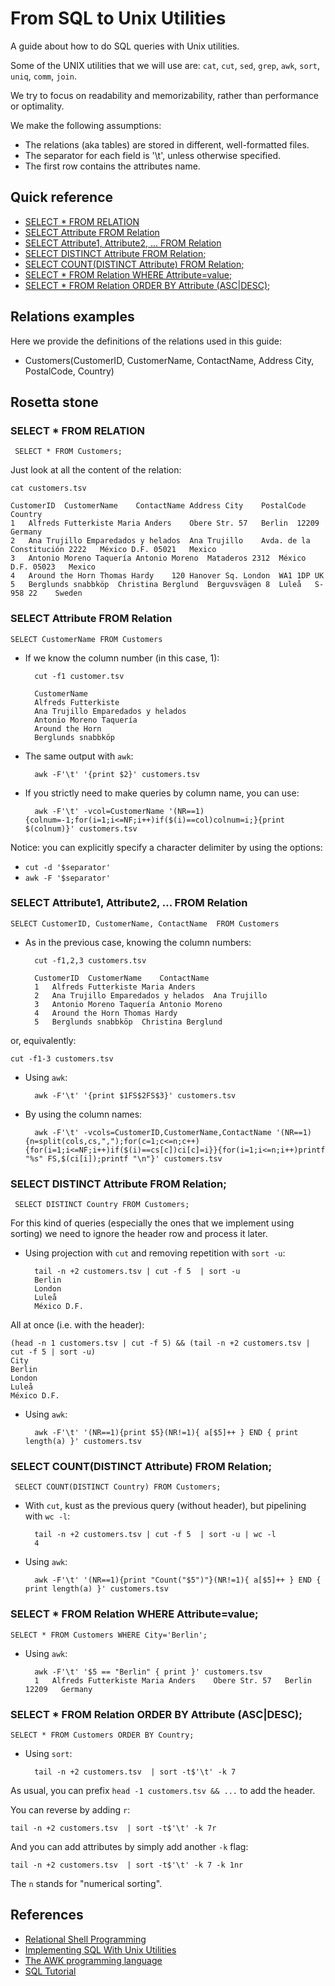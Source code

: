 # From SQL to Unix Utilities
A guide about how to do SQL queries with Unix utilities.

Some of the UNIX utilities that we will use are: `cat`, `cut`, `sed`, `grep`, `awk`, `sort`, `uniq`, `comm`, `join`.

We try to focus on readability and memorizability, rather than performance or optimality.

We make the following assumptions:
- The relations (aka tables) are stored in different, well-formatted files.
- The separator for each field is '\t', unless otherwise specified.
- The first row contains the attributes name.

## Quick reference

- [SELECT * FROM  RELATION](#select--from--relation)
- [SELECT Attribute FROM Relation](#select-attribute1-attribute2--from-relation)
- [SELECT Attribute1, Attribute2, ... FROM Relation](#select-distinct-attribute-from-relation)
- [SELECT DISTINCT Attribute FROM Relation;](#select-countdistinct-attribute-from-relation)
- [SELECT COUNT(DISTINCT Attribute) FROM Relation;](#select-countdistinct-attribute-from-relation)
- [SELECT * FROM Relation WHERE Attribute=value;](#select--from-relation-where-attributevalue)
- [SELECT * FROM Relation ORDER BY Attribute (ASC|DESC);](#select--from-relation-order-by-attribute-ascdesc)

## Relations examples

Here we provide the definitions of the relations used in this guide:

- Customers(CustomerID, CustomerName, ContactName, Address City, PostalCode, Country)


## Rosetta stone


### SELECT * FROM  RELATION

     SELECT * FROM Customers;

Just look at all the content of the relation:

    cat customers.tsv

    CustomerID	CustomerName	ContactName	Address	City	PostalCode	Country
    1	Alfreds Futterkiste	Maria Anders	Obere Str. 57	Berlin	12209	Germany
    2	Ana Trujillo Emparedados y helados	Ana Trujillo	Avda. de la Constitución 2222	México D.F.	05021	Mexico
    3	Antonio Moreno Taquería	Antonio Moreno	Mataderos 2312	México D.F.	05023	Mexico
    4	Around the Horn	Thomas Hardy	120 Hanover Sq.	London	WA1 1DP	UK
    5	Berglunds snabbköp	Christina Berglund	Berguvsvägen 8	Luleå	S-958 22	Sweden


### SELECT Attribute FROM Relation

    SELECT CustomerName FROM Customers

- If we know the column number (in this case, 1):

        cut -f1 customer.tsv

        CustomerName
        Alfreds Futterkiste
        Ana Trujillo Emparedados y helados
        Antonio Moreno Taquería
        Around the Horn
        Berglunds snabbköp

- The same output with `awk`:

        awk -F'\t' '{print $2}' customers.tsv

- If you strictly need to make queries by column name, you can use:

        awk -F'\t' -vcol=CustomerName '(NR==1){colnum=-1;for(i=1;i<=NF;i++)if($(i)==col)colnum=i;}{print $(colnum)}' customers.tsv

Notice: you can explicitly specify a character delimiter by using the options:
- `cut -d '$separator'`
- `awk -F '$separator'`

### SELECT Attribute1, Attribute2, ... FROM Relation

    SELECT CustomerID, CustomerName, ContactName  FROM Customers

- As in the previous case, knowing the column numbers:

        cut -f1,2,3 customers.tsv

        CustomerID	CustomerName	ContactName
        1	Alfreds Futterkiste	Maria Anders
        2	Ana Trujillo Emparedados y helados	Ana Trujillo
        3	Antonio Moreno Taquería	Antonio Moreno
        4	Around the Horn	Thomas Hardy
        5	Berglunds snabbköp	Christina Berglund


or, equivalently:

    cut -f1-3 customers.tsv

- Using `awk`:

        awk -F'\t' '{print $1FS$2FS$3}' customers.tsv

- By using the column names:

        awk -F'\t' -vcols=CustomerID,CustomerName,ContactName '(NR==1){n=split(cols,cs,",");for(c=1;c<=n;c++){for(i=1;i<=NF;i++)if($(i)==cs[c])ci[c]=i}}{for(i=1;i<=n;i++)printf "%s" FS,$(ci[i]);printf "\n"}' customers.tsv


### SELECT DISTINCT Attribute FROM Relation;

     SELECT DISTINCT Country FROM Customers;

For this kind of queries (especially the ones that we implement using sorting) we need to ignore the header row and process it later.

- Using projection with `cut` and removing repetition with `sort -u`:

        tail -n +2 customers.tsv | cut -f 5  | sort -u
        Berlin
        London
        Luleå
        México D.F.

All at once (i.e. with the header):

    (head -n 1 customers.tsv | cut -f 5) && (tail -n +2 customers.tsv | cut -f 5 | sort -u)
    City
    Berlin
    London
    Luleå
    México D.F.


- Using `awk`:

        awk -F'\t' '(NR==1){print $5}(NR!=1){ a[$5]++ } END { print length(a) }' customers.tsv

### SELECT COUNT(DISTINCT Attribute) FROM Relation;

     SELECT COUNT(DISTINCT Country) FROM Customers;

- With `cut`, kust as the previous query (without header), but pipelining with `wc -l`:

        tail -n +2 customers.tsv | cut -f 5  | sort -u | wc -l
        4

- Using `awk`:

        awk -F'\t' '(NR==1){print "Count("$5")"}(NR!=1){ a[$5]++ } END { print length(a) }' customers.tsv

### SELECT * FROM Relation WHERE Attribute=value;

    SELECT * FROM Customers WHERE City='Berlin';

- Using `awk`:

        awk -F'\t' '$5 == "Berlin" { print }' customers.tsv
        1	Alfreds Futterkiste	Maria Anders	Obere Str. 57	Berlin	12209	Germany

### SELECT * FROM Relation ORDER BY Attribute (ASC|DESC);

    SELECT * FROM Customers ORDER BY Country;

- Using `sort`:

        tail -n +2 customers.tsv  | sort -t$'\t' -k 7

As usual, you can prefix `head -1 customers.tsv && ...` to add the header.

You can reverse by adding `r`:

    tail -n +2 customers.tsv  | sort -t$'\t' -k 7r

And you can add attributes by simply add another `-k` flag:

    tail -n +2 customers.tsv  | sort -t$'\t' -k 7 -k 1nr

The `n` stands for "numerical sorting".


## References

- [Relational Shell Programming](http://matt.might.net/articles/sql-in-the-shell/)
- [Implementing SQL With Unix Utilities](https://www.xaprb.com/blog/2012/10/12/implementing-sql-with-unix-utilities/)
- [The AWK programming language](https://ia802309.us.archive.org/25/items/pdfy-MgN0H1joIoDVoIC7/The_AWK_Programming_Language.pdf)
- [SQL Tutorial](https://www.w3schools.com/sql/)
